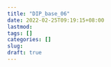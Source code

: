 ```yaml
---
title: "DIP_base_06"
date: 2022-02-25T09:19:15+08:00
lastmod:
tags: []
categories: []
slug:
draft: true
---
```


